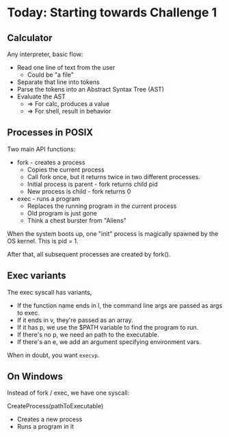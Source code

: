 

# Today: Starting towards Challenge 1

 
## Calculator

Any interpreter, basic flow:

 - Read one line of text from the user
   - Could be "a file"
 - Separate that line into tokens
 - Parse the tokens into an Abstract Syntax Tree (AST)
 - Evaluate the AST
   - => For calc, produces a value
   - => For shell, result in behavior

## Processes in POSIX

Two main API functions:

 - fork - creates a process
   - Copies the current process
   - Call fork once, but it returns twice in
     two different processes.
   - Initial process is parent - fork returns child pid
   - New process is child - fork returns 0
 - exec - runs a program
   - Replaces the running program in the current process
   - Old program is just gone
   - Think a chest burster from "Aliens"

When the system boots up, one "init" process is magically
spawned by the OS kernel. This is pid = 1.

After that, all subsequent processes are created by fork().

## Exec variants

The exec syscall has variants,

 - If the function name ends in l, the command line
   args are passed as args to exec.
 - If it ends in v, they're passed as an array.
 - If it has p, we use the \$PATH variable to find
   the program to run.
 - If there's no p, we need an path to the executable.
 - If there's an e, we add an argument specifying environment
   vars.

When in doubt, you want ```execvp```.

## On Windows

Instead of fork / exec, we have one syscall:

CreateProcess(pathToExecutable)
 
 - Creates a new process
 - Runs a program in it





